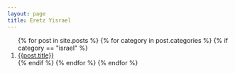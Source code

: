 ```yaml
---
layout: page
title: Eretz Yisrael
---
```


<ol>
{% for post in site.posts %}
  {% for category in post.categories %}
  {% if category == "israel" %}
  <li><a class="lead fw-bold" href="{{post.url}}">{{post.title}}</a></li>
  {% endif %}
  {% endfor %}
{% endfor %}
</ol>
